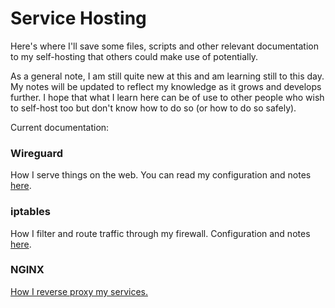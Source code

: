 # Service Hosting
Here's where I'll save some files, scripts and other relevant documentation to my self-hosting that others could make use of potentially.

As a general note, I am still quite new at this and am learning still to this day. My notes will be updated to reflect my knowledge as it grows and develops further. I hope that what I learn here can be of use to other people who wish to self-host too but don't know how to do so (or how to do so safely).

Current documentation:

### Wireguard
How I serve things on the web. You can read my configuration and notes [here](https://github.com/Bespectacat/Server-Hosting-Notes/blob/main/Wireguard.md).

### iptables
How I filter and route traffic through my firewall. Configuration and notes [here](https://github.com/Bespectacat/Server-Hosting-Notes/blob/main/iptables-config.sh).

### NGINX
[How I reverse proxy my services.](https://github.com/Bespectacat/Server-Hosting-Notes/blob/main/NGINX.md)
